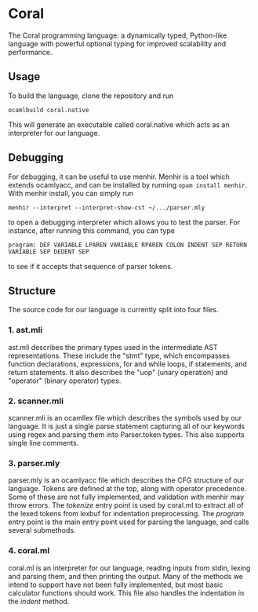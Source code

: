 # Coral
The Coral programming language: a dynamically typed, Python-like language with powerful optional typing for improved scalability and performance.

## Usage

To build the language, clone the repository and run 

```ocamlbuild coral.native```

This will generate an executable called coral.native which acts as an interpreter for our language. 

## Debugging

For debugging, it can be useful to use menhir. Menhir is a tool which extends ocamlyacc, and can be installed by running ```opam install menhir```. With menhir install, you can simply run 

```menhir --interpret --interpret-show-cst ~/.../parser.mly```

to open a debugging interpreter which allows you to test the parser. For instance, after running this command, you can type

```menhir
program: DEF VARIABLE LPAREN VARIABLE RPAREN COLON INDENT SEP RETURN VARIABLE SEP DEDENT SEP
```

to see if it accepts that sequence of parser tokens.

## Structure

The source code for our language is currently split into four files. 

### 1. ast.mli

ast.mli describes the primary types used in the intermediate AST representations. These include the "stmt" type, which encompasses function declarations, expressions, for and while loops, if statements, and return statements. It also describes the "uop" (unary operation) and "operator" (binary operator) types.

### 2. scanner.mli

scanner.mli is an ocamllex file which describes the symbols used by our language. It is just a single parse statement capturing all of our keywords using regex and parsing them into Parser.token types. This also supports single line comments.

### 3. parser.mly

parser.mly is an ocamlyacc file which describes the CFG structure of our language. Tokens are defined at the top, along with operator precedence. Some of these are not fully implemented, and validation with menhir may throw errors. The _tokenize_ entry point is used by coral.ml to extract all of the lexed tokens from lexbuf for indentation preprocessing. The _program_ entry point is the main entry point used for parsing the language, and calls several submethods.

### 4. coral.ml

coral.ml is an interpreter for our language, reading inputs from stdin, lexing and parsing them, and then printing the output. Many of the methods we intend to support have not been fully implemented, but most basic calculator functions should work. This file also handles the indentation in the _indent_ method.
